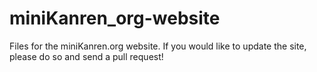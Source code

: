 miniKanren_org-website
======================

Files for the miniKanren.org website.  If you would like to update the site, please do so and send a pull request!
